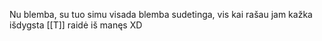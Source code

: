 Nu blemba, su tuo simu visada blemba sudetinga, vis kai rašau jam kažka išdygsta [[T]] raidė iš manęs XD